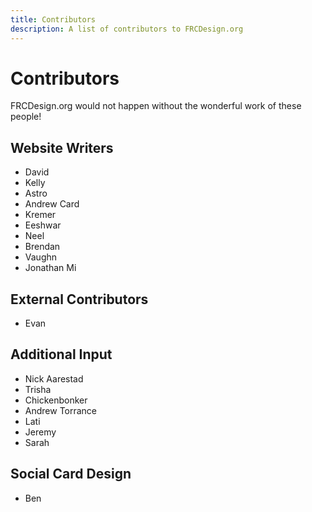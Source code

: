 ```yaml
---
title: Contributors
description: A list of contributors to FRCDesign.org
---
```


# Contributors

FRCDesign.org would not happen without the wonderful work of these people!

## Website Writers
- David
- Kelly
- Astro
- Andrew Card
- Kremer
- Eeshwar 
- Neel 
- Brendan 
- Vaughn
- Jonathan Mi

## External Contributors
- Evan

## Additional Input
- Nick Aarestad
- Trisha
- Chickenbonker
- Andrew Torrance
- Lati
- Jeremy
- Sarah

## Social Card Design
- Ben

<br>